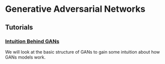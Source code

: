# Generative Adversarial Networks

## Tutorials

### [Intuition Behind GANs](https://github.com/jinglescode/generative-adversarial-networks/tree/main/tutorials/01%20Intuition%20Behind%20GANs)

We will look at the basic structure of GANs to gain some intuition about how GANs models work.
